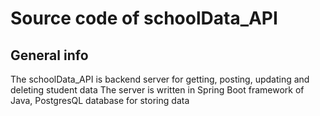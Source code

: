 Source code of schoolData_API
=============================

## General info
The schoolData_API is backend server for getting, posting, updating and deleting student data
The server is written in Spring Boot framework of Java, PostgresQL database for storing data
